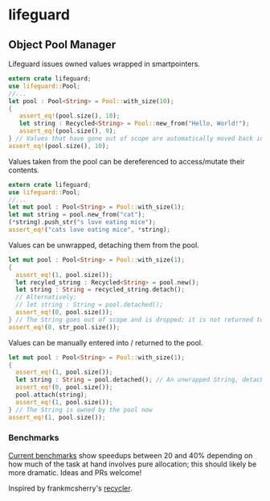 # lifeguard
## Object Pool Manager

Lifeguard issues owned values wrapped in smartpointers.

```rust
extern crate lifeguard;
use lifeguard::Pool;
//...
let pool : Pool<String> = Pool::with_size(10);
{
   assert_eq!(pool.size(), 10);
   let string : Recycled<String> = Pool::new_from("Hello, World!");
   assert_eq!(pool.size(), 9);
} // Values that have gone out of scope are automatically moved back into the pool.
assert_eq!(pool.size(), 10);
```

Values taken from the pool can be dereferenced to access/mutate their contents.

```rust
extern crate lifeguard;
use lifeguard::Pool;
//...
let mut pool : Pool<String> = Pool::with_size(1);
let mut string = pool.new_from("cat");
(*string).push_str("s love eating mice");
assert_eq!("cats love eating mice", *string);
```

Values can be unwrapped, detaching them from the pool.

```rust
let mut pool : Pool<String> = Pool::with_size(1);
{
  assert_eq!(1, pool.size());
  let recyled_string : Recycled<String> = pool.new();
  let string : String = recycled_string.detach();
  // Alternatively:
  // let string : String = pool.detached();
  assert_eq!(0, pool.size());
} // The String goes out of scope and is dropped; it is not returned to the pool
assert_eq!(0, str_pool.size());
```

Values can be manually entered into / returned to the pool.

```rust
let mut pool : Pool<String> = Pool::with_size(1);
{
  assert_eq!(1, pool.size());
  let string : String = pool.detached(); // An unwrapped String, detached from the Pool
  assert_eq!(0, pool.size());
  pool.attach(string);
  assert_eq!(1, pool.size());
} // The String is owned by the pool now
assert_eq!(1, pool.size());
```

### Benchmarks
[Current benchmarks](https://github.com/zslayton/lifeguard/blob/master/src/lib.rs#L187) show speedups between 20 and 40% depending on how much of the task at hand involves pure allocation; this should likely be more dramatic. Ideas and PRs welcome!

Inspired by frankmcsherry's [recycler](https://github.com/frankmcsherry/recycler).
